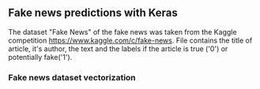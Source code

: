 ## Fake news predictions with Keras

The dataset "Fake News" of the fake news was taken from the Kaggle competition https://www.kaggle.com/c/fake-news. File contains the title of article, it's author, the text and the labels if the article is true ('0') or potentially fake('1').

### Fake news dataset vectorization
